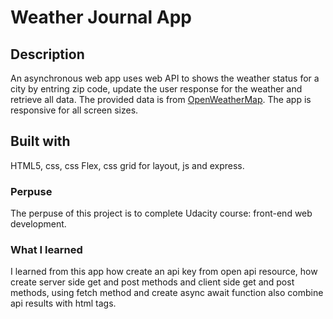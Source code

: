 # Weather Journal App
## Description 
An asynchronous web app uses web API to shows the weather status for a city by entring zip code, update the user response for the weather and retrieve all data. The provided data is from [OpenWeatherMap](https://openweathermap.org/).
The app is responsive for all screen sizes.

## Built with
HTML5, css, css Flex, css grid for layout, js and express.

### Perpuse
The perpuse of this project is to complete Udacity course: front-end web development.

### What I learned
I learned from this app how create an api key from open api resource, how create server side get and post methods and client side get and post methods, using fetch method and create async await function also combine api results with html tags. 
